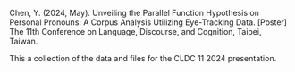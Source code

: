 Chen, Y. (2024, May). Unveiling the Parallel Function Hypothesis on Personal Pronouns: A Corpus Analysis Utilizing Eye-Tracking Data. [Poster] The 11th Conference on Language, Discourse, and Cognition, Taipei, Taiwan. 

This a collection of the data and files for the CLDC 11 2024 presentation.
